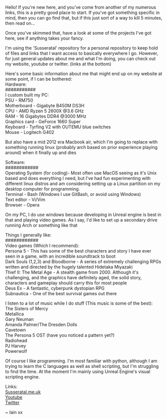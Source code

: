 Hello! If you're new here, and you've come from another of my numerous links, this is a pretty good place to start.
If you've got something specific in mind, then you can go find that, but if this just sort of a way to kill 5 minutes, then read on...

Once you've skimmed that, have a look at some of the projects I've got here, see if anything takes your fancy. 

I'm using the 'Susseratal' repository for a personal repository to keep hold of files and links that I want access to basically everywhere I go. However, for just general updates about me and what I'm doing, you can check out my website, youtube or twitter. (links at the bottom)  

Here's some basic information about me that might end up on my website at some point, if I can be bothered:  
Hardware:  
###########  
I custom built my PC:  
        PSU - RM750  
        Motherboard - Gigabyte B450M DS3H  
        CPU - AMD Ryzen 5 2600X @3.6 GHz  
        RAM - 16 Gigabytes DDR4 @3000 MHz  
        Graphics card - GeForce 1660 Super  
        Keyboard - Tyrfing V2 with OUTEMU blue switches  
        Mouse - Logitech G402

But also have a mid 2012 era Macbook air, which I'm going to replace with something running linux (probably arch based on prior experience playing around) when it finally up and dies

Software:  
############  
Operating System (for coding)- Most often use MacOS seeing as it's Unix based and does everything I need, but I've had fun experimenting with different linux distros and am considering setting up a Linux partition on my desktop computer for programming.  
Terminal - Bash (Windows I use GitBash, or avoid using Windows)  
Text editor - Vi/Vim  
Browser - Opera  

On my PC, I do use windows because developing in Unreal engine is best in that and playing video games. As I say, I'd like to set up a secondary drive running Arch or something like that

Things I generally like:  
############  
Video games (Which I recommend):  
        Persona 5 - This has some of the best characters and story I have ever seen in a game, with an incredible soundtrack to boot  
        Dark Souls (1,2,3) and Bloodborne - A series of extremely challenging RPGs written and directed by the hugely talented Hidetaka Miyazaki  
        Thief II: The Metal Age - A stealth game from 2000. Although it's challenging, and the graphics have definitely aged, the solid story, characters and gameplay should carry this for most people  
        Deus Ex - A fantastic, cyberpunk dystopian RPG  
        Subnautica - One of the best survival games out there  

I listen to a lot of music while I do stuff (This music is some of the best):  
        The Sisters of Mercy  
        Metallica  
        Gary Neuman  
        Amanda Palmer/The Dresden Dolls  
        Cavetown  
        The Persona 5 OST (have you noticed a pattern yet?)  
        Radiohead  
        PJ Harvey  
        Powerwolf

Of course I like programming. I'm most familiar with python, although I am trying to learn the C languages as well as shell scripting, but I'm struggling to find the time. At the moment I'm mainly using Unreal Engine's visual scripting engine.  

Links:  
[Susseratal.me.uk](susseratal.me.uk)  
[Youtube](https://www.youtube.com/channel/UC0iPDOFyP_TlPgiKEZT1i8g)  
[Twitter](twitter.com/@jtfjyrx)

~ Iain xx

